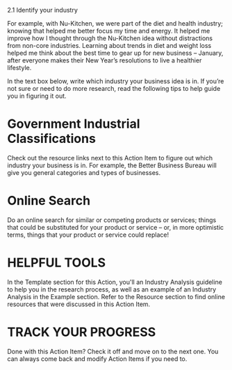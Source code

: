 
2.1 Identify your industry

For example, with Nu-Kitchen, we were part of the diet and health industry; knowing that helped me better focus my time and energy. It helped me improve how I thought through the Nu-Kitchen idea without distractions from non-core industries. Learning about trends in diet and weight loss helped me think about the best time to gear up for new business – January, after everyone makes their New Year’s resolutions to live a healthier lifestyle.

In the text box below, write which industry your business idea is in. If you’re not sure or need to do more research, read the following tips to help guide you in figuring it out.

# Government Industrial Classifications
Check out the resource links next to this Action Item to figure out which industry your business is in. For example, the Better Business Bureau will give you general categories and types of businesses.

# Online Search
Do an online search for similar or competing products or services; things that could be substituted for your product or service – or, in more optimistic terms, things that your product or service could replace!

# HELPFUL TOOLS
In the Template section for this Action, you'll an Industry Analysis guideline to help you in the research process, as well as an example of an Industry Analysis in the Example section. Refer to the Resource section to find online resources that were discussed in this Action Item.
 
# TRACK YOUR PROGRESS
Done with this Action Item? Check it off and move on to the next one. You can always come back and modify Action Items if you need to.

